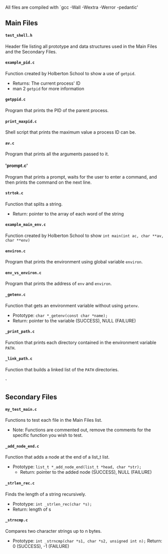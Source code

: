All files are compiled with `gcc -Wall -Wextra -Werror -pedantic' 


## Main Files

#### `test_shell.h`
Header file listing all prototype and data structures used in the Main Files and the Secondary Files.

#### `example_pid.c`
Function created by Holberton School to show a use of `getpid`.
* Returns: The current process' ID
* man 2 `getpid` for more information

#### `getppid.c`
Program that prints the PID of the parent process.

#### `print_maxpid.c`
Shell script that prints the maximum value a process ID can be.

#### `av.c`
Program that prints all the arguments passed to it. 

#### 'prompt.c'
Program that prints a prompt, waits for the user to enter a command, and then prints the command on the next line.

#### `strtok.c`
Function that splits a string. 
* Return: pointer to the array of each word of the string

#### `example_main_env.c`
Function created by Holberton School to show `int main(int ac, char **av, char **env)`

#### `environ.c`
Program that prints the environment using global variable `environ`.

#### `env_vs_environ.c`
Program that prints the address of `env` and `environ`.

#### `_getenv.c`
Function that gets an environment variable without using `getenv`.
* Prototype: `char *_getenv(const char *name);`
* Return: pointer to the variable (SUCCESS), NULL (FAILURE)

#### `_print_path.c`
Function that prints each directory contained in the environment variable `PATH`.

#### `_link_path.c`
Function that builds a linked list of the `PATH` directories.

#### `

## Secondary Files

#### `my_test_main.c`
Functions to test each file in the Main Files list.
* Note: Functions are commented out, remove the comments for the specific function you wish to test.

#### `_add_node_end.c`
Function that adds a node at the end of a list_t list.
* Prototype: `list_t *_add_node_end(list_t *head, char *str);`
  * Return: pointer to the added node (SUCCESS), NULL (FAILURE)

#### `_strlen_rec.c`
Finds the length of a string recursively.
* Prototype: `int _strlen_rec(char *s);`
* Return: length of s

#### `_strncmp.c`
Compares two character strings up to n bytes.
* Prototype: `int _strncmp(char *s1, char *s2, unsigned int n);`
Return: 0 (SUCCESS), -1 (FAILURE)
